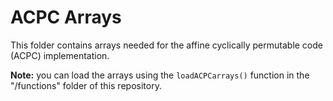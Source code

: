 # ACPC Arrays

This folder contains arrays needed for the affine cyclically permutable code (ACPC) implementation. 

**Note:** you can load the arrays using the $\texttt{loadACPCarrays()}$ function in the "/functions" folder of this repository.
